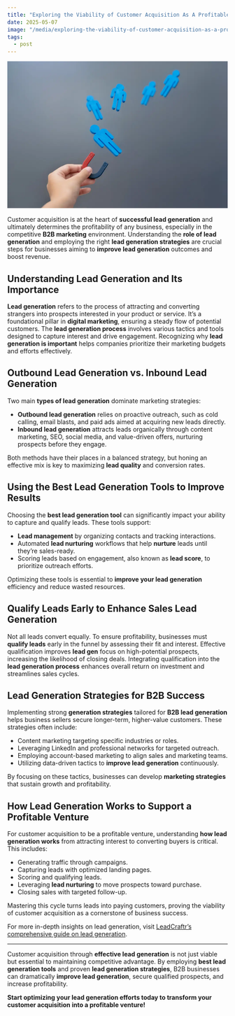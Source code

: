 ```yaml
---
title: "Exploring the Viability of Customer Acquisition As A Profitable Venture"
date: 2025-05-07
image: "/media/exploring-the-viability-of-customer-acquisition-as-a-profitable-venture.webp"
tags:
  - post
---
```


![Exploring the Viability of Customer Acquisition As A Profitable Venture](/media/exploring-the-viability-of-customer-acquisition-as-a-profitable-venture.webp)

Customer acquisition is at the heart of **successful lead generation** and ultimately determines the profitability of any business, especially in the competitive **B2B marketing** environment. Understanding the **role of lead generation** and employing the right **lead generation strategies** are crucial steps for businesses aiming to **improve lead generation** outcomes and boost revenue.

## Understanding Lead Generation and Its Importance

**Lead generation** refers to the process of attracting and converting strangers into prospects interested in your product or service. It’s a foundational pillar in **digital marketing**, ensuring a steady flow of potential customers. The **lead generation process** involves various tactics and tools designed to capture interest and drive engagement. Recognizing why **lead generation is important** helps companies prioritize their marketing budgets and efforts effectively.

## Outbound Lead Generation vs. Inbound Lead Generation

Two main **types of lead generation** dominate marketing strategies:

- **Outbound lead generation** relies on proactive outreach, such as cold calling, email blasts, and paid ads aimed at acquiring new leads directly.
- **Inbound lead generation** attracts leads organically through content marketing, SEO, social media, and value-driven offers, nurturing prospects before they engage.

Both methods have their places in a balanced strategy, but honing an effective mix is key to maximizing **lead quality** and conversion rates.

## Using the Best Lead Generation Tools to Improve Results

Choosing the **best lead generation tool** can significantly impact your ability to capture and qualify leads. These tools support:

- **Lead management** by organizing contacts and tracking interactions.
- Automated **lead nurturing** workflows that help **nurture** leads until they’re sales-ready.
- Scoring leads based on engagement, also known as **lead score**, to prioritize outreach efforts.

Optimizing these tools is essential to **improve your lead generation** efficiency and reduce wasted resources.

## Qualify Leads Early to Enhance Sales Lead Generation

Not all leads convert equally. To ensure profitability, businesses must **qualify leads** early in the funnel by assessing their fit and interest. Effective qualification improves **lead gen** focus on high-potential prospects, increasing the likelihood of closing deals. Integrating qualification into the **lead generation process** enhances overall return on investment and streamlines sales cycles.

## Lead Generation Strategies for B2B Success

Implementing strong **generation strategies** tailored for **B2B lead generation** helps business sellers secure longer-term, higher-value customers. These strategies often include:

- Content marketing targeting specific industries or roles.
- Leveraging LinkedIn and professional networks for targeted outreach.
- Employing account-based marketing to align sales and marketing teams.
- Utilizing data-driven tactics to **improve lead generation** continuously.

By focusing on these tactics, businesses can develop **marketing strategies** that sustain growth and profitability.

## How Lead Generation Works to Support a Profitable Venture

For customer acquisition to be a profitable venture, understanding **how lead generation works** from attracting interest to converting buyers is critical. This includes:

- Generating traffic through campaigns.
- Capturing leads with optimized landing pages.
- Scoring and qualifying leads.
- Leveraging **lead nurturing** to move prospects toward purchase.
- Closing sales with targeted follow-up.

Mastering this cycle turns leads into paying customers, proving the viability of customer acquisition as a cornerstone of business success.

For more in-depth insights on lead generation, visit [LeadCraftr’s comprehensive guide on lead generation](https://leadcraftr.com/posts/lead-generation/).

---

Customer acquisition through **effective lead generation** is not just viable but essential to maintaining competitive advantage. By employing **best lead generation tools** and proven **lead generation strategies**, B2B businesses can dramatically **improve lead generation**, secure qualified prospects, and increase profitability.

**Start optimizing your lead generation efforts today to transform your customer acquisition into a profitable venture!**
